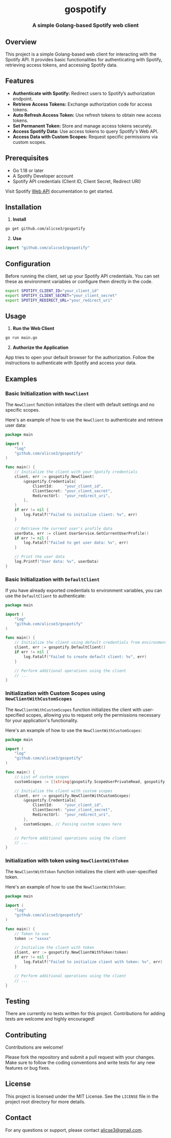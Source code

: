 <h1 align="center">gospotify</h1>
<h3 align="center">A simple Golang-based Spotify web client</h3>

## Overview

This project is a simple Golang-based web client for interacting with the Spotify API. It provides basic functionalities for authenticating with Spotify, retrieving access tokens, and accessing Spotify data.

## Features

- **Authenticate with Spotify:** Redirect users to Spotify’s authorization endpoint.
- **Retrieve Access Tokens:** Exchange authorization code for access tokens.
- **Auto Refresh Access Token:** Use refresh tokens to obtain new access tokens.
- **Set Permanent Token:** Store and manage access tokens securely.
- **Access Spotify Data:** Use access tokens to query Spotify's Web API.
- **Access Data with Custom Scopes:** Request specific permissions via custom scopes.

## Prerequisites

- Go 1.18 or later
- A Spotify Developer account
- Spotify API credentials (Client ID, Client Secret, Redirect URI)

Visit Spotify [Web API](https://developer.spotify.com/documentation/web-api) documentation to get started.

## Installation

1. **Install**

```bash
go get github.com/alicse3/gospotify
```

2. **Use**

```go
import "github.com/alicse3/gospotify"
```

## Configuration

Before running the client, set up your Spotify API credentials. You can set these as environment variables or configure them directly in the code.

```bash
export SPOTIFY_CLIENT_ID="your_client_id"
export SPOTIFY_CLIENT_SECRET="your_client_secret"
export SPOTIFY_REDIRECT_URL="your_redirect_uri"
```

## Usage
1. **Run the Web Client**
```bash
go run main.go
```

2. **Authorize the Application**

App tries to open your default browser for the authorization. Follow the instructions to authenticate with Spotify and access your data.

## Examples

### Basic Initialization with `NewClient`

The `NewClient` function initializes the client with default settings and no specific scopes.

Here's an example of how to use the `NewClient` to authenticate and retrieve user data:
```go
package main

import (
    "log"
    "github.com/alicse3/gospotify"
)

func main() {
	// Initialize the client with your Spotify credentials
	client, err := gospotify.NewClient(
		&gospotify.Credentials{
			ClientId:     "your_client_id",
			ClientSecret: "your_client_secret",
			RedirectUrl:  "your_redirect_uri",
		},
	)
	if err != nil {
		log.Fatalf("Failed to initialize client: %v", err)
	}

	// Retrieve the current user's profile data
	userData, err := client.UserService.GetCurrentUserProfile()
	if err != nil {
		log.Fatalf("Failed to get user data: %v", err)
	}

	// Print the user data
	log.Printf("User data: %v", userData)
}
```

### Basic Initialization with `DefaultClient`

If you have already exported credentials to environment variables, you can use the `DefaultClient` to authenticate:

```go
package main

import (
    "log"
    "github.com/alicse3/gospotify"
)

func main() {
	// Initialize the client using default credentials from environment variables
	client, err := gospotify.DefaultClient()
	if err != nil {
		log.Fatalf("Failed to create default client: %v", err)
	}

	// Perform additional operations using the client
	// ...
}
```

### Initialization with Custom Scopes using `NewClientWithCustomScopes`

The `NewClientWithCustomScopes` function initializes the client with user-specified scopes, allowing you to request only the permissions necessary for your application's functionality.

Here's an example of how to use the `NewClientWithCustomScopes`:
```go
package main

import (
    "log"
    "github.com/alicse3/gospotify"
)

func main() {
	// List of custom scopes
	customScopes := []string{gospotify.ScopeUserPrivateRead, gospotify.ScopeUserReadEmail}

	// Initialize the client with custom scopes
	client, err := gospotify.NewClientWithCustomScopes(
		&gospotify.Credentials{
			ClientId:     "your_client_id",
			ClientSecret: "your_client_secret",
			RedirectUrl:  "your_redirect_uri",
		},
        customScopes, // Passing custom scopes here
	)

	// Perform additional operations using the client
	// ...
}
```

### Initialization with token using `NewClientWithToken`

The `NewClientWithToken` function initializes the client with user-specified token.

Here's an example of how to use the `NewClientWithToken`:
```go
package main

import (
    "log"
    "github.com/alicse3/gospotify"
)

func main() {
	// Token to use
	token := "xxxxx"

	// Initialize the client with token
	client, err := gospotify.NewClientWithToken(token)
	if err != nil {
		log.Fatalf("Failed to initialize client with token: %v", err)
	}

	// Perform additional operations using the client
	// ...
}
```

## Testing
There are currently no tests written for this project. Contributions for adding tests are welcome and highly encouraged!

## Contributing
Contributions are welcome!

Please fork the repository and submit a pull request with your changes. Make sure to follow the coding conventions and write tests for any new features or bug fixes.

## License
This project is licensed under the MIT License. See the `LICENSE` file in the project root directory for more details.

## Contact
For any questions or support, please contact alicse3@gmail.com.
